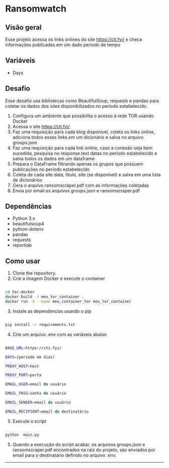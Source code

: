 # Ransomwatch

## Visão geral

Esse projeto acessa os links onlines do site https://cti.fyi/ e checa informações publicadas em um dado periodo de tempo


## Variáveis

 

- Days

  

## Desafio

  

Esse desafio usa bibliotecas como BeautifulSoup, requests e pandas para coletar os dados dos sites disponibilizados no período estabelecido.

  

1. Configura um ambiente que possibilita o acesso à rede TOR usando Docker
2. Acessa o site https://cti.fyi/
3. Faz uma requisição para cada blog disponível, coleta os links online, adiciona todos esses links em um dicionário e salva no arquivo groups.json
4. Faz uma requisição para cada link online, caso a conexão seja bem sucedida, pesquisa no response.text datas no período estabelecido e salva todos os dados em um dataframe
5. Prepara o DataFrame filtrando apenas os grupos que possuem publicações no período estabelecido
6. Coleta de cada site data, titulo, site (se disponível) e salva em uma lista de dicionários
7. Gera o arquivo ransomscraper.pdf com as informações coletadas
8. Envia por email os arquivos groups.json e ransomscraper.pdf

  

## Dependências

  



- Python 3.x
- beautifulsoup4
- python-dotenv
- pandas
- requests
- reportlab
  

## Como usar

  

1. Clone the repository.
2. Crie a imagem Docker e execute o container
```bash

cd tor-docker
docker build -t meu_tor_container .
docker run -d --name meu_container_tor meu_tor_container

```

3. Instale as dependencias usando o pip
 

```bash

pip install -r requirements.txt

```
4. Crie um arquivo .env com as variáveis abaixo

```bash

BASE_URL=https://cti.fyi/

DAYS=(periodo em dias)

PROXY_HOST=host

PROXY_PORT=porta

EMAIL_USER=email do usuário

EMAIL_PASS=senha do usuário

EMAIL_SENDER=email do usuário

EMAIL_RECIPIENT=email do destinatário

```

5. Execute o script

  

```bash

python  main.py

```


5. Quando a execução do script acabar, os arquivos groups.json e ransomscraper.pdf encontrados na raiz do projeto, são enviados por email para o destinatário definido no arquivo .env.


---